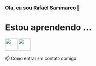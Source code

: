 ### Ola, eu sou Rafael Sammarco 👋

# Estou aprendendo ...
<img src="https://cdn.jsdelivr.net/gh/devicons/devicon/icons/git/git-original.svg"  width="40" height="40" />  <img src="https://cdn.jsdelivr.net/gh/devicons/devicon/icons/git/git-plain-wordmark.svg"  width="40" height="40"  />



 📫 Como entrar em contato comigo:


